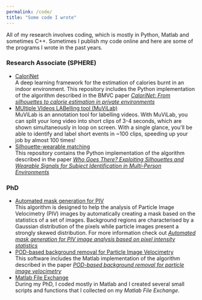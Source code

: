 ```yaml
---
permalink: /code/
title: "Some code I wrote"
---
```


All of my research involves coding, which is mostly in Python, Matlab and sometimes C++. Sometimes I publish my code online and here are some of the programs I wrote in the past years.

###   Research Associate (SPHERE)
* [CaloriNet](https://github.com/ale152/CaloriNet) <br/>
 A deep learning framework for the estimation of calories burnt in an indoor environment. This repository includes the Python implementation of the algorithm described in the BMVC paper _[CaloriNet: From silhouettes to calorie estimation in private environments](https://arxiv.org/abs/1806.08152)_
* [MUltiple VIdeos LABelling tool (MuViLab)](https://github.com/ale152/muvilab) <br/>
 MuViLab is an annotation tool for labelling videos. With MuViLab, you can split your long video into short clips of 3-4 seconds, which are shown simultaneously in loop on screen. With a single glance, you'll be able to identify and label short events in ~100 clips, speeding up your job by almost 100 times!
* [Silhouette-wearable matching](https://github.com/ale152/video-accelerometer-matching) <br/>
 This repository contains the Python implementation of the algorithm described in the paper _[Who Goes There? Exploiting Silhouettes and Wearable Signals for Subject Identification in Multi-Person Environments](http://openaccess.thecvf.com/content_ICCVW_2019/papers/CVPM/Masullo_Who_Goes_There_Exploiting_Silhouettes_and_Wearable_Signals_for_Subject_ICCVW_2019_paper.pdf)_
 
###  PhD
* [Automated mask generation for PIV](https://github.com/ale152/automagic_mask) <br/>
 This algorithm is designed to help the analysis of Particle Image Velocimetry (PIV) images by automatically creating a mask based on the statistics of a set of images. Background regions are characterised by a Gaussian distribution of the pixels while particle images present a strongly skewed distribution. For more information check out _[Automated mask generation for PIV image analysis based on pixel intensity statistics](https://link.springer.com/article/10.1007%2Fs00348-017-2357-3)_
* [POD-based background removal for Particle Image Velocimetry](https://seis.bristol.ac.uk/~aexrt/PIVPODPreprocessing/index.html) <br/>
 This software includes the Matlab implementation of the algorithm described in the paper _[POD-based background removal for particle image velocimetry](https://www.sciencedirect.com/science/article/pii/S0894177716302266)_
 * [Matlab File Exchange](https://uk.mathworks.com/matlabcentral/profile/authors/3265833-alessandro-masullo?utf8=%E2%9C%93&detail2=&detail=fileexchange) <br/>
 During my PhD, I coded mostly in Matlab and I created several small scripts and functions that I collected on my _Matlab File Exchange_.
